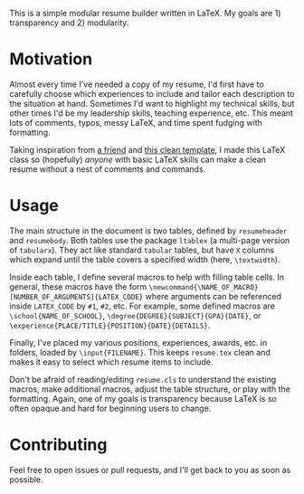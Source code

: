 This is a simple modular resume builder written in LaTeX. My goals are 1) transparency and 2)
modularity.

# Motivation
Almost every time I've needed a copy of my resume, I'd first have to carefully choose which
experiences to include and tailor each description to the situation at hand. Sometimes I'd want to
highlight my technical skills, but other times I'd be my leadership skills, teaching experience,
etc. This meant lots of comments, typos, messy LaTeX, and time spent fudging with formatting.

Taking inspiration from [a friend](https://github.com/patil215/resumod) and [this clean
template](https://github.com/jcolemang/LaTeX-Resume-Class), I made this LaTeX class so (hopefully)
*anyone* with basic LaTeX skills can make a clean resume without a nest of comments and commands.

# Usage
The main structure in the document is two tables, defined by `resumeheader` and `resumebody`. Both
tables use the package `ltablex` (a multi-page version of `tabularx`). They act like standard
`tabular` tables, but have `X` columns which expand until the table covers a specified width (here,
`\textwidth`).

Inside each table, I define several macros to help with filling table cells. In general, these
macros have the form `\newcommand{\NAME_OF_MACRO}[NUMBER_OF_ARGUMENTS]{LATEX_CODE}` where arguments
can be referenced inside `LATEX_CODE` by `#1`, `#2`, etc. For example, some defined macros are
`\school{NAME_OF_SCHOOL}`, `\degree{DEGREE}{SUBJECT}{GPA}{DATE}`, or
`\experience{PLACE/TITLE}{POSITION}{DATE}{DETAILS}`.

Finally, I've placed my various positions, experiences, awards, etc. in folders, loaded by
`\input{FILENAME}`. This keeps `resume.tex` clean and makes it easy to select which resume items to
include.

Don't be afraid of reading/editing `resume.cls` to understand the existing macros, make additional
macros, adjust the table structure, or play with the formatting. Again, one of my goals is
transparency because LaTeX is so often opaque and hard for beginning users to change.

# Contributing
Feel free to open issues or pull requests, and I'll get back to you as soon as possible.
